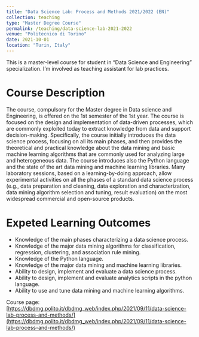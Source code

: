 ```yaml
---
title: "Data Science Lab: Process and Methods 2021/2022 (EN)"
collection: teaching
type: "Master Degree Course"
permalink: /teaching/data-science-lab-2021-2022
venue: "Politecnico di Torino"
date: 2021-10-01
location: "Turin, Italy"
---
```


This is a master-level course for student in “Data Science and Engineering” specialization. I’m involved as teaching assistant for lab practices. 

Course Description
======
The course, compulsory for the Master degree in Data science and Engineering, is offered on the 1st semester of the 1st year. The course is focused on the design and implementation of data-driven processes, which are commonly exploited today to extract knowledge from data and support decision-making. Specifically, the course initially introduces the data science process, focusing on all its main phases, and then provides the theoretical and practical knowledge about the data mining and basic machine learning algorithms that are commonly used for analyzing large and heterogeneous data. The course introduces also the Python language and the state of the art data mining and machine learning libraries. Many laboratory sessions, based on a learning-by-doing approach, allow experimental activities on all the phases of a standard data science process (e.g., data preparation and cleaning, data exploration and characterization, data mining algorithm selection and tuning, result evaluation) on the most widespread commercial and open-source products.

Expeted Learning Outcomes
======
- Knowledge of the main phases characterizing a data science process.
- Knowledge of the major data mining algorithms for classification, regression, clustering, and association rule mining.
- Knowledge of the Python language.
- Knowledge of the major data mining and machine learning libraries.
- Ability to design, implement and evaluate a data science process.
- Ability to design, implement and evaluate analytics scripts in the python language.
- Ability to use and tune data mining and machine learning algorithms.

Course page: [https://dbdmg.polito.it/dbdmg_web/index.php/2021/09/11/data-science-lab-process-and-methods/](https://dbdmg.polito.it/dbdmg_web/index.php/2021/09/11/data-science-lab-process-and-methods/)
